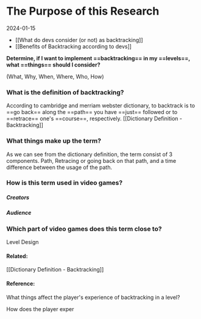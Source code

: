 # The Purpose of this Research
2024-01-15


- [[What do devs consider (or not) as backtracking]]
- [[Benefits of Backtracking according to devs]]


**Determine, if I want to implement ==backtracking== in my ==levels==, what ==things== should I consider?**

(What, Why, When, Where, Who, How)

### What is the definition of backtracking?
According to cambridge and merriam webster dictionary, to backtrack is to ==go back== along the ==path== you have ==just== followed or to ==retrace== one's ==course==, respectively.
[[Dictionary Definition - Backtracking]]
### What things make up the term?
As we can see from the dictionary definition, the term consist of 3 components. Path, Retracing or going back on that path, and a time difference between the usage of the path.

### How is this term used in video games?
##### Creators
##### Audience

### Which part of video games does this term close to?
Level Design


#### Related:
[[Dictionary Definition - Backtracking]]

#### Reference:


What things affect the player's experience of backtracking in a level?

How does the player exper
